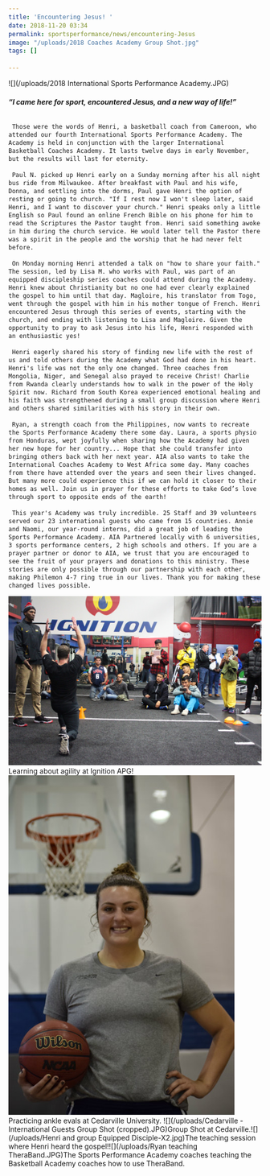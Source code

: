 ```yaml
---
title: 'Encountering Jesus! '
date: 2018-11-20 03:34
permalink: sportsperformance/news/encountering-Jesus
image: "/uploads/2018 Coaches Academy Group Shot.jpg"
tags: []

---
```

![](/uploads/2018 International Sports Performance Academy.JPG)

###### **“I came here for sport, encountered Jesus, and a new way of life!”**            

     Those were the words of Henri, a basketball coach from Cameroon, who attended our fourth International Sports Performance Academy. The Academy is held in conjunction with the larger International Basketball Coaches Academy. It lasts twelve days in early November, but the results will last for eternity. 

     Paul N. picked up Henri early on a Sunday morning after his all night bus ride from Milwaukee. After breakfast with Paul and his wife, Donna, and settling into the dorms, Paul gave Henri the option of resting or going to church. "If I rest now I won't sleep later, said Henri, and I want to discover your church." Henri speaks only a little English so Paul found an online French Bible on his phone for him to read the Scriptures the Pastor taught from. Henri said something awoke in him during the church service. He would later tell the Pastor there was a spirit in the people and the worship that he had never felt before. 

     On Monday morning Henri attended a talk on "how to share your faith." The session, led by Lisa M. who works with Paul, was part of an equipped discipleship series coaches could attend during the Academy. Henri knew about Christianity but no one had ever clearly explained the gospel to him until that day. Magloire, his translator from Togo, went through the gospel with him in his mother tongue of French. Henri encountered Jesus through this series of events, starting with the church, and ending with listening to Lisa and Magloire. Given the opportunity to pray to ask Jesus into his life, Henri responded with an enthusiastic yes!

     Henri eagerly shared his story of finding new life with the rest of us and told others during the Academy what God had done in his heart. Henri's life was not the only one changed. Three coaches from Mongolia, Niger, and Senegal also prayed to receive Christ! Charlie from Rwanda clearly understands how to walk in the power of the Holy Spirit now. Richard from South Korea experienced emotional healing and his faith was strengthened during a small group discussion where Henri and others shared similarities with his story in their own.

     Ryan, a strength coach from the Philippines, now wants to recreate the Sports Performance Academy there some day. Laura, a sports physio from Honduras, wept joyfully when sharing how the Academy had given her new hope for her country... Hope that she could transfer into bringing others back with her next year. AIA also wants to take the International Coaches Academy to West Africa some day. Many coaches from there have attended over the years and seen their lives changed. But many more could experience this if we can hold it closer to their homes as well. Join us in prayer for these efforts to take God’s love through sport to opposite ends of the earth!

     This year's Academy was truly incredible. 25 Staff and 39 volunteers served our 23 international guests who came from 15 countries. Annie and Naomi, our year-round interns, did a great job of leading the Sports Performance Academy. AIA Partnered locally with 6 universities, 3 sports performance centers, 2 high schools and others. If you are a prayer partner or donor to AIA, we trust that you are encouraged to see the fruit of your prayers and donations to this ministry. These stories are only possible through our partnership with each other, making Philemon 4-7 ring true in our lives. Thank you for making these changed lives possible.  

![](/uploads/Ignition-14-XL.jpg)Learning about agility at Ignition APG! ![](/uploads/Naomi.JPG)Practicing ankle evals at Cedarville University. ![](/uploads/Cedarville - International Guests Group Shot (cropped).JPG)Group Shot at Cedarville.![](/uploads/Henri and group Equipped Disciple-X2.jpg)The teaching session where Henri heard the gospel!![](/uploads/Ryan teaching TheraBand.JPG)The Sports Performance Academy coaches teaching the Basketball Academy coaches how to use TheraBand.